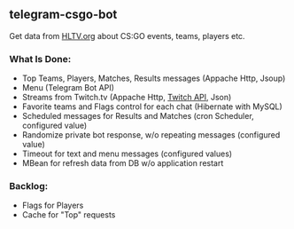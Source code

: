 ## telegram-csgo-bot
Get data from [HLTV.org](https://HLTV.org/) about CS:GO events, teams, players etc. 

### What Is Done:
- Top Teams, Players, Matches, Results messages (Appache Http, Jsoup)
- Menu (Telegram Bot API)
- Streams from Twitch.tv (Appache Http, [Twitch API](https://dev.twitch.tv/docs/v5), Json)
- Favorite teams and Flags control for each chat (Hibernate with MySQL) 
- Scheduled messages for Results and Matches (cron Scheduler, configured value)
- Randomize private bot response, w/o repeating messages (configured value)
- Timeout for text and menu messages (configured values)
- MBean for refresh data from DB w/o application restart

### Backlog:

- Flags for Players
- Cache for "Top" requests
